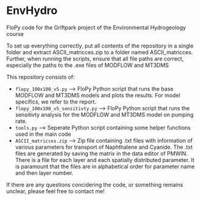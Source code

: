 # EnvHydro
FloPy code for the Griftpark  project of the Environmental Hydrogeology course

To set up everything correctly, put all contents of the repository in a single folder and extract ASCII_matricces.zip to a folder named ASCII_matricces.
Further, when running the scripts, ensure that all file paths are correct, especially the paths to the .exe files of MODFLOW and MT3DMS

This repository consists of:
- `flopy_100x100_v5.py`            --> FloPy Python script that runs the base MODFLOW and MT3DMS models and plots the results. For model specifics, we refer to the report.
- `flopy_100x100_v5_sensitivty.py` --> FloPy Python script that runs the sensitivty analysis for the MODFLOW and MT3DMS model on pumping rate.
- `tools.py`                       --> Seperate Python script containing some helper functions used in the main code
- `ASCII_matricces.zip`            --> Zip file containing .txt files with information of various parameters for transport of Naphthalene and Cyanide. The .txt files are generated by saving the matrix in the data editor of PMWIN. There is a file for each layer and each spatially distributed parameter. It is paramount that the files are in alphabetical order for parameter name and then layer number.

If there are any questions concidering the code, or something remains unclear, please feel free to contact me!

